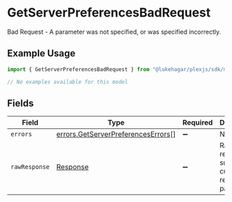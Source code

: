 # GetServerPreferencesBadRequest

Bad Request - A parameter was not specified, or was specified incorrectly.

## Example Usage

```typescript
import { GetServerPreferencesBadRequest } from "@lukehagar/plexjs/sdk/models/errors";

// No examples available for this model
```

## Fields

| Field                                                                                           | Type                                                                                            | Required                                                                                        | Description                                                                                     |
| ----------------------------------------------------------------------------------------------- | ----------------------------------------------------------------------------------------------- | ----------------------------------------------------------------------------------------------- | ----------------------------------------------------------------------------------------------- |
| `errors`                                                                                        | [errors.GetServerPreferencesErrors](../../../sdk/models/errors/getserverpreferenceserrors.md)[] | :heavy_minus_sign:                                                                              | N/A                                                                                             |
| `rawResponse`                                                                                   | [Response](https://developer.mozilla.org/en-US/docs/Web/API/Response)                           | :heavy_minus_sign:                                                                              | Raw HTTP response; suitable for custom response parsing                                         |